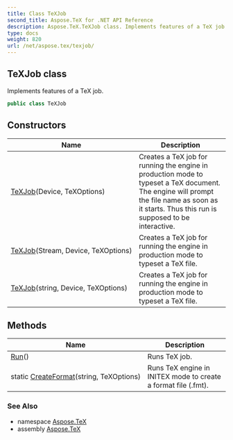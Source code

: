 ```yaml
---
title: Class TeXJob
second_title: Aspose.TeX for .NET API Reference
description: Aspose.TeX.TeXJob class. Implements features of a TeX job
type: docs
weight: 820
url: /net/aspose.tex/texjob/
---
```

## TeXJob class

Implements features of a TeX job.

```csharp
public class TeXJob
```

## Constructors

| Name | Description |
| --- | --- |
| [TeXJob](texjob/#constructor)(Device, TeXOptions) | Creates a TeX job for running the engine in production mode to typeset a TeX document. The engine will prompt the file name as soon as it starts. Thus this run is supposed to be interactive. |
| [TeXJob](texjob/#constructor_1)(Stream, Device, TeXOptions) | Creates a TeX job for running the engine in production mode to typeset a TeX file. |
| [TeXJob](texjob/#constructor_2)(string, Device, TeXOptions) | Creates a TeX job for running the engine in production mode to typeset a TeX file. |

## Methods

| Name | Description |
| --- | --- |
| [Run](../../aspose.tex/texjob/run/)() | Runs TeX job. |
| static [CreateFormat](../../aspose.tex/texjob/createformat/)(string, TeXOptions) | Runs TeX engine in INITEX mode to create a format file (.fmt). |

### See Also

* namespace [Aspose.TeX](../../aspose.tex/)
* assembly [Aspose.TeX](../../)


